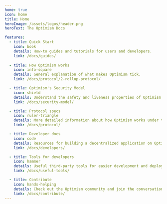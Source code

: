 ```yaml
---
home: true
icon: home
title: Home
heroImage: /assets/logos/header.png
heroText: The Optimism Docs

features:
  - title: Quick Start
    icon: book
    details: How-to guides and tutorials for users and developers.
    link: /docs/guides/
    
  - title: How Optimism works
    icon: info-square
    details: General explanation of what makes Optimism tick.
    link: /docs/protocol/2-rollup-protocol/

  - title: Optimism's Security Model
    icon: shield
    details: Understand the safety and liveness properties of Optimism.
    link: /docs/security-model/

  - title: Protocol specs
    icon: ruler-triangle
    details: More detailed information about how Optimism works under the hood.
    link: /docs/protocol/

  - title: Developer docs
    icon: code
    details: Resources for building a decentralized application on Optimism.
    link: /docs/developers/

  - title: Tools for developers
    icon: hammer
    details: Useful third-party tools for easier development and deployment.
    link: /docs/useful-tools/

  - title: Contribute
    icon: hands-helping
    details: Check out the Optimism community and join the conversation.
    link: /docs/contribute/
---
```

